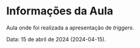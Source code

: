 # Informações da Aula

Aula onde foi realizada a apresentação de _triggers_.

Data: 15 de abril de 2024 (2024-04-15).
